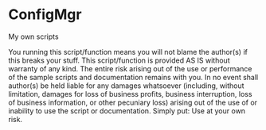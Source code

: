 # ConfigMgr
My own scripts

You running this script/function means you will not blame the author(s) if this breaks your stuff. This script/function is provided AS IS without warranty of any kind. The entire risk arising out of the use or performance of the sample scripts and documentation remains with you. 
In no event shall author(s) be held liable for any damages whatsoever (including, without limitation, damages for loss of business profits, business interruption, loss of business information, or other pecuniary loss) arising out of the use of or inability to use the script or documentation. 
Simply put: Use at your own risk.
